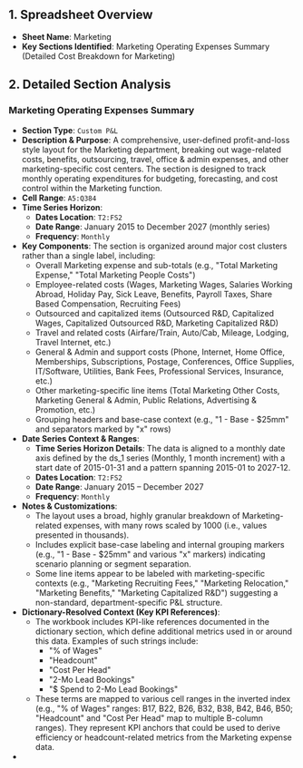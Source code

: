 ## 1. Spreadsheet Overview
- **Sheet Name**: Marketing
- **Key Sections Identified**: Marketing Operating Expenses Summary (Detailed Cost Breakdown for Marketing)

## 2. Detailed Section Analysis

### Marketing Operating Expenses Summary
- **Section Type**: `Custom P&L`
- **Description & Purpose**: A comprehensive, user-defined profit-and-loss style layout for the Marketing department, breaking out wage-related costs, benefits, outsourcing, travel, office & admin expenses, and other marketing-specific cost centers. The section is designed to track monthly operating expenditures for budgeting, forecasting, and cost control within the Marketing function.
- **Cell Range**: `A5:Q384`
- **Time Series Horizon**:
  - **Dates Location**: `T2:FS2`
  - **Date Range**: January 2015 to December 2027 (monthly series)
  - **Frequency**: `Monthly`
- **Key Components**: The section is organized around major cost clusters rather than a single label, including:
  - Overall Marketing expense and sub-totals (e.g., "Total Marketing Expense," "Total Marketing People Costs")
  - Employee-related costs (Wages, Marketing Wages, Salaries Working Abroad, Holiday Pay, Sick Leave, Benefits, Payroll Taxes, Share Based Compensation, Recruiting Fees)
  - Outsourced and capitalized items (Outsourced R&D, Capitalized Wages, Capitalized Outsourced R&D, Marketing Capitalized R&D)
  - Travel and related costs (Airfare/Train, Auto/Cab, Mileage, Lodging, Travel Internet, etc.)
  - General & Admin and support costs (Phone, Internet, Home Office, Memberships, Subscriptions, Postage, Conferences, Office Supplies, IT/Software, Utilities, Bank Fees, Professional Services, Insurance, etc.)
  - Other marketing-specific line items (Total Marketing Other Costs, Marketing General & Admin, Public Relations, Advertising & Promotion, etc.)
  - Grouping headers and base-case context (e.g., "1 - Base - $25mm" and separators marked by "x" rows)
- **Date Series Context & Ranges**:
  - **Time Series Horizon Details**: The data is aligned to a monthly date axis defined by the ds_1 series (Monthly, 1 month increment) with a start date of 2015-01-31 and a pattern spanning 2015-01 to 2027-12.
  - **Dates Location**: `T2:FS2`
  - **Date Range**: January 2015 – December 2027
  - **Frequency**: `Monthly`
- **Notes & Customizations**:
  - The layout uses a broad, highly granular breakdown of Marketing-related expenses, with many rows scaled by 1000 (i.e., values presented in thousands).
  - Includes explicit base-case labeling and internal grouping markers (e.g., "1 - Base - $25mm" and various "x" markers) indicating scenario planning or segment separation.
  - Some line items appear to be labeled with marketing-specific contexts (e.g., "Marketing Recruiting Fees," "Marketing Relocation," "Marketing Benefits," "Marketing Capitalized R&D") suggesting a non-standard, department-specific P&L structure.
- **Dictionary-Resolved Context (Key KPI References)**:
  - The workbook includes KPI-like references documented in the dictionary section, which define additional metrics used in or around this data. Examples of such strings include:
    - "% of Wages" 
    - "Headcount"
    - "Cost Per Head"
    - "2-Mo Lead Bookings"
    - "$ Spend to 2-Mo Lead Bookings"
  - These terms are mapped to various cell ranges in the inverted index (e.g., "% of Wages" ranges: B17, B22, B26, B32, B38, B42, B46, B50; "Headcount" and "Cost Per Head" map to multiple B-column ranges). They represent KPI anchors that could be used to derive efficiency or headcount-related metrics from the Marketing expense data.
-